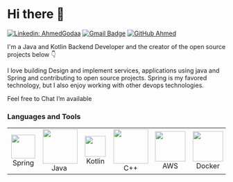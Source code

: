 
# Hi there 👋️
[![Linkedin: AhmedGodaa](https://img.shields.io/badge/-AhmedGodaa-blue?style=flat-square&logo=Linkedin&logoColor=white&link=https://www.linkedin.com/in/ahmedgodaa/)](https://www.linkedin.com/in/ahmedgodaa/)  [![Gmail Badge](https://img.shields.io/badge/-ahmedgodaa2001@gmail.com-c14438?style=flat-square&logo=Gmail&logoColor=white&link=mailto:ahmedgodaa2001@gmail.com)](mailto:ahmedgodaa2001@gmail.com)  [![GitHub Ahmed](https://img.shields.io/github/followers/ahmedgodaa?label=follow&style=social)](https://github.com/AhmedGodaa)

I'm a Java and Kotlin Backend Developer and the creator of the open source projects below 👇

I love building Design and implement services, applications using java and Spring and contributing to open source projects. Spring is my favored technology, but I also enjoy working with other devops technologies.

Feel free to Chat I’m available  

### Languages and Tools
<table align="center">
    <td align="center" width="96">
        <img src="https://seeklogo.com/images/S/spring-logo-9A2BC78AAF-seeklogo.com.png" width="55"/>
        <br>&nbsp;Spring&nbsp;
    </td>
    <td align="center" width="96">
        <img src="https://seeklogo.com/images/J/java-logo-7F8B35BAB3-seeklogo.com.png" width="80"/>
        <br>&nbsp;&nbsp;Java&nbsp;&nbsp;&nbsp;
    </td>
    <td align="center" width="96">
        <img src="https://seeklogo.com/images/K/kotlin-logo-30C1970B05-seeklogo.com.png" width="48"/>
        <br>&nbsp;Kotlin&nbsp;
    </td>
       <td align="center" width="96">
        <img src="https://seeklogo.com/images/C/c-logo-43CE78FF9C-seeklogo.com.png" width="80"/>
        <br>&nbsp;&nbsp;&nbsp;C++&nbsp;&nbsp;&nbsp;
    </td>
         <td align="center" width="96">
        <img src="https://seeklogo.com/images/A/amazon-web-services-aws-logo-6C2E3DCD3E-seeklogo.com.png" width="70"
        <br>&nbsp;&nbsp;&nbsp;&nbsp;AWS&nbsp;&nbsp;&nbsp;&nbsp;
   </td> 
   <td align="center" width="96">
        <img src="https://seeklogo.com/images/D/docker-logo-CF97D0124B-seeklogo.com.png" width="70"/>
        <br>&nbsp;&nbsp;Docker&nbsp;&nbsp;
    </td> 
    <td align="center" width="96">
        <img src="https://seeklogo.com/images/K/kubernetes-logo-3A67038EAB-seeklogo.com.png" width="60"/>
        <br>Kubernetes
    </td> 
           <td align="center" width="96">
        <img src="https://seeklogo.com/images/M/mongodb-logo-D13D67C930-seeklogo.com.png" width="60" alt="MongoDB"/>
        <br>&nbsp;&nbsp;MongoDB&nbsp;&nbsp;&nbsp;
    </td>
    </td> 
      <td align="center" width="96">
        <img src="https://seeklogo.com/images/G/github-actions-logo-031704BDC6-seeklogo.com.png" width="60"/>
        <br>Github Actions
    </td>
    </td> 
      <td align="center" width="96">
        <img src="https://seeklogo.com/images/F/firebase-logo-402F407EE0-seeklogo.com.png" width="50"/>
        <br>&nbsp;Firebase&nbsp;
    </td>
    
</table>

<br/>


    


  





